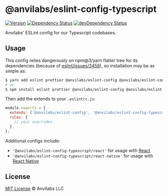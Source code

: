 # @anvilabs/eslint-config-typescript

[![Version](https://img.shields.io/npm/v/@anvilabs/eslint-config-typescript.svg)](http://npm.im/@anvilabs/eslint-config-typescript)
[![Dependency Status](https://david-dm.org/anvilabs/eslint-config/status.svg?path=packages/eslint-config-typescript)](https://david-dm.org/anvilabs/eslint-config?path=packages/eslint-config-typescript)
[![devDependency Status](https://david-dm.org/anvilabs/eslint-config/dev-status.svg?path=packages/eslint-config-typescript)](https://david-dm.org/anvilabs/eslint-config?path=packages/eslint-config-typescript&type=dev)

Anvilabs' ESLint config for our Typescript codebases.

## Usage

This config relies dangerously on npm@3/yarn flatter tree for its dependencies (because of [eslint/issues/3458](https://github.com/eslint/eslint/issues/3458)), so installation may be as simple as: 

```bash
$ yarn add eslint prettier @anvilabs/eslint-config @anvilabs/eslint-config-typescript --dev
# or
$ npm install eslint prettier @anvilabs/eslint-config @anvilabs/eslint-config-typescript --save-dev
```

Then add the extends to your `.eslintrc.js`:

```js
module.exports = {
  extends: ['@anvilabs/eslint-config', '@anvilabs/eslint-config-typescript' /* and maybe '@anvilabs/eslint-config-typescript/react' or '@anvilabs/eslint-config-typescript/react-native' */],
  rules: {
    // your overrides
  },
};
```

Additional configs include:

- `'@anvilabs/eslint-config-typescript/react'` for usage with [React](https://reactjs.org/)
- `'@anvilabs/eslint-config-typescript/react-native'` for usage with [React Native](https://facebook.github.io/react-native/)

## License

[MIT License](../../LICENSE) © Anvilabs LLC
